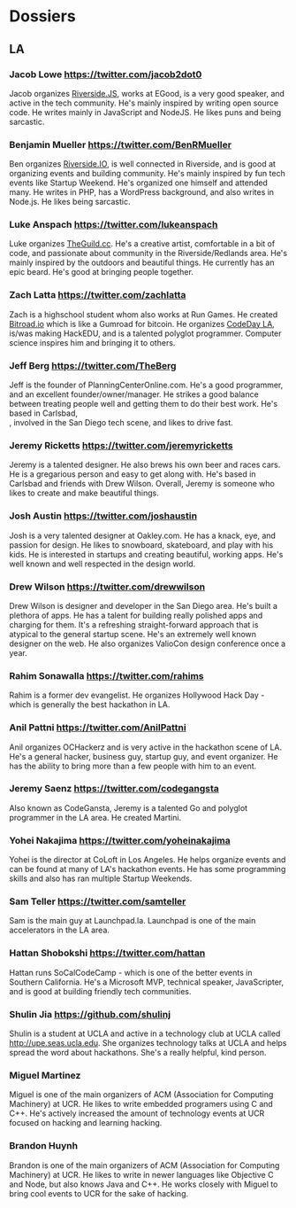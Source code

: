 # Dossiers

## LA

### Jacob Lowe <https://twitter.com/jacob2dot0> 

Jacob organizes [Riverside.JS](http://meetup.com/riversidejs), works at EGood, 
is a very good speaker, and active in the tech community. He's mainly inspired 
by writing open source code. He writes mainly in JavaScript and NodeJS. He likes
puns and being sarcastic.

### Benjamin Mueller  <https://twitter.com/BenRMueller>

Ben organizes [Riverside.IO](http://riverside.io), is well connected in Riverside,
and is good at organizing events and building community. He's mainly inspired
by fun tech events like Startup Weekend. He's organized one himself and attended
many. He writes in PHP, has a WordPress background, and also writes in Node.js.
He likes being sarcastic. 

###  Luke Anspach <https://twitter.com/lukeanspach>

Luke organizes [TheGuild.cc](http://theguild.cc). He's a creative artist, 
comfortable in a bit of code, and passionate about community in the 
Riverside/Redlands area. He's mainly inspired by the outdoors and beautiful things. 
He currently has an epic beard. He's good at bringing people together.

### Zach Latta <https://twitter.com/zachlatta>

Zach is a highschool student whom also works at Run Games. He created
[Bitroad.io](http://bitroad.io) which is like a Gumroad for bitcoin. He organizes 
[CodeDay LA](http://la.codeday.org), is/was making HackEDU, and is a talented polyglot 
programmer. Computer science inspires him and bringing it to others. 

### Jeff Berg <https://twitter.com/TheBerg>

Jeff is the founder of PlanningCenterOnline.com. He's a good programmer, and 
an excellent founder/owner/manager. He strikes a good balance between treating
people well and getting them to do their best work. He's based in Carlsbad,  
, involved in the San Diego tech scene, and likes to drive fast.

### Jeremy Ricketts <https://twitter.com/jeremyricketts>

Jeremy is a talented designer. He also brews his own beer and races cars.
He is a gregarious person and easy to get along with. He's based in Carlsbad and 
friends with Drew Wilson. Overall, Jeremy is someone who likes to create and make 
beautiful things.

### Josh Austin <https://twitter.com/joshaustin>

Josh is a very talented designer at Oakley.com. He has a knack, eye, and passion
for design. He likes to snowboard, skateboard, and play with his kids. He is 
interested in startups and creating beautiful, working apps. He's well known and
well respected in the design world.

### Drew Wilson <https://twitter.com/drewwilson>

Drew Wilson is designer and developer in the San Diego area. He's built a 
plethora of apps. He has a talent for building really polished apps and charging
for them. It's a refreshing straight-forward approach that is atypical to the 
general startup scene. He's an extremely well known designer on the web. He also
organizes ValioCon design conference once a year.

### Rahim Sonawalla <https://twitter.com/rahims>

Rahim is a former dev evangelist. He organizes Hollywood Hack Day - which is
generally the best hackathon in LA. 

### Anil Pattni <https://twitter.com/AnilPattni>

Anil organizes OCHackerz and is very active in the hackathon scene of LA. He's
a general hacker, business guy, startup guy, and event organizer. He has the
ability to bring more than a few people with him to an event.

### Jeremy Saenz <https://twitter.com/codegangsta>

Also known as CodeGansta, Jeremy is a talented Go and polyglot programmer in the
LA area. He created Martini.

### Yohei Nakajima <https://twitter.com/yoheinakajima>

Yohei is the director at CoLoft in Los Angeles. He helps organize events and 
can be found at many of LA's hackathon events. He has some programming skills and
also has ran multiple Startup Weekends.

### Sam Teller <https://twitter.com/samteller>

Sam is the main guy at Launchpad.la. Launchpad is one of the main accelerators in 
the LA area. 

### Hattan Shobokshi <https://twitter.com/hattan>

Hattan runs SoCalCodeCamp - which is one of the better events in Southern
California. He's a Microsoft MVP, technical speaker, JavaScripter, and is good at
building friendly tech communities.

### Shulin Jia <https://github.com/shulinj>

Shulin is a student at UCLA and active in a technology club at UCLA called
<http://upe.seas.ucla.edu>. She organizes technology talks at UCLA and helps
spread the word about hackathons. She's a really helpful, kind person.

### Miguel Martinez <ucr email>

Miguel is one of the main organizers of ACM (Association for Computing Machinery)
at UCR. He likes to write embedded programers using C and C++. He's actively
increased the amount of technology events at UCR focused on hacking and learning
hacking.

### Brandon Huynh

Brandon is one of the main organizers of ACM (Association for Computing Machinery)
at UCR. He likes to write in newer languages like Objective C and Node, but also
knows Java and C++. He works closely with Miguel to bring cool events to UCR 
for the sake of hacking. 

